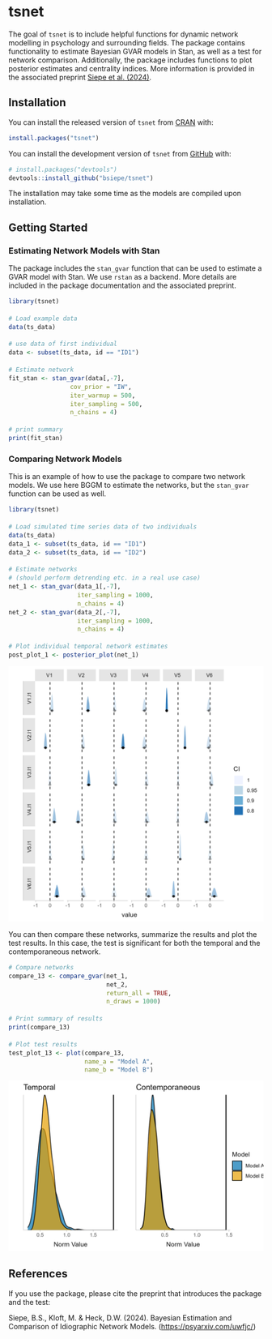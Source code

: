 
<!-- README.md is generated from README.Rmd. Please edit that file -->

# tsnet

<!-- badges: start -->
<!-- badges: end -->

The goal of `tsnet` is to include helpful functions for dynamic network
modelling in psychology and surrounding fields. The package contains
functionality to estimate Bayesian GVAR models in Stan, as well as a
test for network comparison. Additionally, the package includes
functions to plot posterior estimates and centrality indices. More
information is provided in the associated preprint [Siepe et
al. (2024)](https://psyarxiv.com/uwfjc/).

## Installation

You can install the released version of `tsnet` from
[CRAN](https://CRAN.R-project.org) with:

``` r
install.packages("tsnet")
```

You can install the development version of `tsnet` from
[GitHub](https://github.com/bsiepe/tsnet) with:

``` r
# install.packages("devtools")
devtools::install_github("bsiepe/tsnet")
```

The installation may take some time as the models are compiled upon
installation.

## Getting Started

### Estimating Network Models with Stan

The package includes the `stan_gvar` function that can be used to
estimate a GVAR model with Stan. We use `rstan` as a backend. More
details are included in the package documentation and the associated
preprint.

``` r
library(tsnet)

# Load example data
data(ts_data)

# use data of first individual
data <- subset(ts_data, id == "ID1")

# Estimate network
fit_stan <- stan_gvar(data[,-7],
                 cov_prior = "IW",
                 iter_warmup = 500,
                 iter_sampling = 500,
                 n_chains = 4)

# print summary
print(fit_stan)
```

### Comparing Network Models

This is an example of how to use the package to compare two network
models. We use here BGGM to estimate the networks, but the `stan_gvar`
function can be used as well.

``` r
library(tsnet)

# Load simulated time series data of two individuals
data(ts_data)
data_1 <- subset(ts_data, id == "ID1")
data_2 <- subset(ts_data, id == "ID2")

# Estimate networks
# (should perform detrending etc. in a real use case)
net_1 <- stan_gvar(data_1[,-7],
                   iter_sampling = 1000,
                   n_chains = 4)
net_2 <- stan_gvar(data_2[,-7],
                   iter_sampling = 1000,
                   n_chains = 4)

# Plot individual temporal network estimates
post_plot_1 <- posterior_plot(net_1)
```

![](man/figures/post_plot_example_tsnet.png)

You can then compare these networks, summarize the results and plot the
test results. In this case, the test is significant for both the
temporal and the contemporaneous network.

``` r
# Compare networks
compare_13 <- compare_gvar(net_1, 
                           net_2,
                           return_all = TRUE,
                           n_draws = 1000)

# Print summary of results
print(compare_13)

# Plot test results
test_plot_13 <- plot(compare_13,
                     name_a = "Model A",
                     name_b = "Model B")
```

![](man/figures/test_plot_example.png)

## References

If you use the package, please cite the preprint that introduces the
package and the test:

Siepe, B.S., Kloft, M. & Heck, D.W. (2024). Bayesian Estimation and
Comparison of Idiographic Network Models.
(<https://psyarxiv.com/uwfjc/>)
